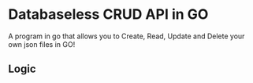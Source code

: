 # Databaseless CRUD API in GO
  A program in go that allows you to Create, Read, Update and Delete your own json files in GO!
## Logic
  
